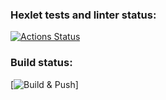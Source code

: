 ### Hexlet tests and linter status:
[![Actions Status](https://github.com/Leonelone/devops-for-programmers-project-74/actions/workflows/hexlet-check.yml/badge.svg)](https://github.com/Leonelone/devops-for-programmers-project-74/actions)

### Build status:
[![Build & Push](https://github.com/leonelone/devops-for-programmers-project-74/actions/workflows/push.yml/badge.svg)]
